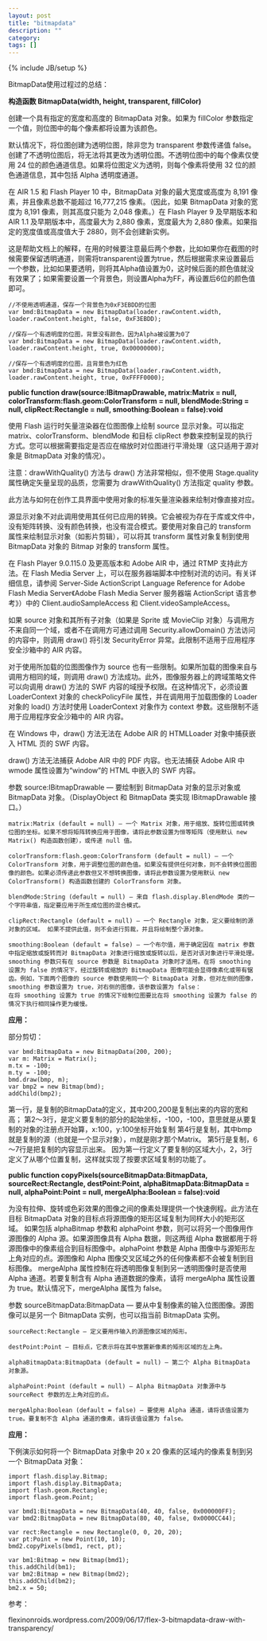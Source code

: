 ```yaml
---
layout: post
title: "bitmapdata"
description: ""
category: 
tags: []
---
```

{% include JB/setup %}

BitmapData使用过程过的总结：


**构造函数 BitmapData(width, height, transparent, fillColor)**

创建一个具有指定的宽度和高度的 BitmapData 对象。如果为 fillColor 参数指定一个值，则位图中的每个像素都将设置为该颜色。

默认情况下，将位图创建为透明位图，除非您为 transparent 参数传递值 false。创建了不透明位图后，将无法将其更改为透明位图。不透明位图中的每个像素仅使用 24 位的颜色通道信息。如果将位图定义为透明，则每个像素将使用 32 位的颜色通道信息，其中包括 Alpha 透明度通道。

在 AIR 1.5 和 Flash Player 10 中，BitmapData 对象的最大宽度或高度为 8,191 像素，并且像素总数不能超过 16,777,215 像素。（因此，如果 BitmapData 对象的宽度为 8,191 像素，则其高度只能为 2,048 像素。）在 Flash Player 9 及早期版本和 AIR 1.1 及早期版本中，高度最大为 2,880 像素，宽度最大为 2,880 像素。如果指定的宽度值或高度值大于 2880，则不会创建新实例。

这是帮助文档上的解释，在用的时候要注意最后两个参数，比如如果你在截图的时候需要保留透明通道，则需将transparent设置为true，然后根据需求来设置最后一个参数，比如如果要透明，则将其Alpha值设置为0，这时候后面的颜色值就没有效果了；如果需要设置一个背景色，则设置Alpha为FF，再设置后6位的颜色值即可。


	//不使用透明通道，保存一个背景色为0xF3EBDD的位图
	var bmd:BitmapData = new BitmapData(loader.rawContent.width, loader.rawContent.height, false, 0xF3EBDD); 
	
	//保存一个有透明度的位图，背景没有颜色，因为Alpha被设置为0了
	var bmd:BitmapData = new BitmapData(loader.rawContent.width, loader.rawContent.height, true, 0x00000000); 
	
	//保存一个有透明度的位图，且背景色为红色
	var bmd:BitmapData = new BitmapData(loader.rawContent.width, loader.rawContent.height, true, 0xFFFF0000); 

	


**public function draw(source:IBitmapDrawable, matrix:Matrix = null, colorTransform:flash.geom:ColorTransform = null, blendMode:String = null, clipRect:Rectangle = null, smoothing:Boolean = false):void**

使用 Flash 运行时矢量渲染器在位图图像上绘制 source 显示对象。可以指定 matrix、colorTransform、blendMode 和目标 clipRect 参数来控制呈现的执行方式。您可以根据需要指定是否应在缩放时对位图进行平滑处理（这只适用于源对象是 BitmapData 对象的情况）。 

注意：drawWithQuality() 方法与 draw() 方法非常相似，但不使用 Stage.quality 属性确定矢量呈现的品质，您需要为 drawWithQuality() 方法指定 quality 参数。

此方法与如何在创作工具界面中使用对象的标准矢量渲染器来绘制对像直接对应。

源显示对象不对此调用使用其任何已应用的转换。它会被视为存在于库或文件中，没有矩阵转换、没有颜色转换，也没有混合模式。要使用对象自己的 transform 属性来绘制显示对象（如影片剪辑），可以将其 transform 属性对象复制到使用 BitmapData 对象的 Bitmap 对象的 transform 属性。

在 Flash Player 9.0.115.0 及更高版本和 Adobe AIR 中，通过 RTMP 支持此方法。在 Flash Media Server 上，可以在服务器端脚本中控制对流的访问。有关详细信息，请参阅 Server-Side ActionScript Language Reference for Adobe Flash Media Server《Adobe Flash Media Server 服务器端 ActionScript 语言参考》）中的 Client.audioSampleAccess 和 Client.videoSampleAccess。

如果 source 对象和其所有子对象（如果是 Sprite 或 MovieClip 对象）与调用方不来自同一个域，或者不在调用方可通过调用 Security.allowDomain() 方法访问的内容中，则调用 draw() 将引发 SecurityError 异常。此限制不适用于应用程序安全沙箱中的 AIR 内容。

对于使用所加载的位图图像作为 source 也有一些限制。如果所加载的图像来自与调用方相同的域，则调用 draw() 方法成功。此外，图像服务器上的跨域策略文件可以向调用 draw() 方法的 SWF 内容的域授予权限。在这种情况下，必须设置 LoaderContext 对象的 checkPolicyFile 属性，并在调用用于加载图像的 Loader 对象的 load() 方法时使用 LoaderContext 对象作为 context 参数。这些限制不适用于应用程序安全沙箱中的 AIR 内容。

在 Windows 中，draw() 方法无法在 Adobe AIR 的 HTMLLoader 对象中捕获嵌入 HTML 页的 SWF 内容。

draw() 方法无法捕获 Adobe AIR 中的 PDF 内容。也无法捕获 Adobe AIR 中 wmode 属性设置为“window”的 HTML 中嵌入的 SWF 内容。

参数
	source:IBitmapDrawable — 要绘制到 BitmapData 对象的显示对象或 BitmapData 对象。（DisplayObject 和 BitmapData 类实现 IBitmapDrawable 接口。）
 
	matrix:Matrix (default = null) — 一个 Matrix 对象，用于缩放、旋转位图或转换位图的坐标。如果不想将矩阵转换应用于图像，请将此参数设置为恒等矩阵（使用默认 new Matrix() 构造函数创建），或传递 null 值。
 
	colorTransform:flash.geom:ColorTransform (default = null) — 一个 ColorTransform 对象，用于调整位图的颜色值。如果没有提供任何对象，则不会转换位图图像的颜色。如果必须传递此参数但又不想转换图像，请将此参数设置为使用默认 new ColorTransform() 构造函数创建的 ColorTransform 对象。
 
	blendMode:String (default = null) — 来自 flash.display.BlendMode 类的一个字符串值，指定要应用于所生成位图的混合模式。
 
	clipRect:Rectangle (default = null) — 一个 Rectangle 对象，定义要绘制的源对象的区域。 如果不提供此值，则不会进行剪裁，并且将绘制整个源对象。
 
	smoothing:Boolean (default = false) — 一个布尔值，用于确定因在 matrix 参数中指定缩放或旋转而对 BitmapData 对象进行缩放或旋转以后，是否对该对象进行平滑处理。smoothing 参数只有在 source 参数是 BitmapData 对象时才适用。在将 smoothing 设置为 false 的情况下，经过旋转或缩放的 BitmapData 图像可能会显得像素化或带有锯齿。例如，下面两个图像的 source 参数使用同一个 BitmapData 对象，但对左侧的图像，smoothing 参数设置为 true，对右侧的图像，该参数设置为 false：
	在将 smoothing 设置为 true 的情况下绘制位图要比在将 smoothing 设置为 false 的情况下执行相同操作更为缓慢。
	
**应用：**

部分剪切：

	var bmd:BitmapData = new BitmapData(200, 200);
	var m: Matrix = Matrix();
	m.tx = -100;
	m.ty = -100;
	bmd.draw(bmp, m);
	var bmp2 = new Bitmap(bmd);
	addChild(bmp2);
	
第一行，是复制的BitmapData的定义，其中200,200是复制出来的内容的宽和高；
第2～3行，是定义要复制的部分的起始坐标，-100，-100，意思就是从要复制的对象的注册点开始算，x:100，y:100坐标开始复制
第4行是复制，其中bmp就是复制的源（也就是一个显示对象），m就是刚才那个Matrix。
第5行是复制，6～7行是把复制的内容显示出来。
因为第一行定义了要复制的区域大小，2，3行定义了从哪个位置复制，这样就实现了按要求区域复制的功能了。



**public function copyPixels(sourceBitmapData:BitmapData, sourceRect:Rectangle, destPoint:Point, alphaBitmapData:BitmapData = null, alphaPoint:Point = null, mergeAlpha:Boolean = false):void**

为没有拉伸、旋转或色彩效果的图像之间的像素处理提供一个快速例程。此方法在目标 BitmapData 对象的目标点将源图像的矩形区域复制为同样大小的矩形区域。
如果包括 alphaBitmap 参数和 alphaPoint 参数，则可以将另一个图像用作源图像的 Alpha 源。如果源图像具有 Alpha 数据，则这两组 Alpha 数据都用于将源图像中的像素组合到目标图像中。alphaPoint 参数是 Alpha 图像中与源矩形左上角对应的点。源图像和 Alpha 图像交叉区域之外的任何像素都不会被复制到目标图像。
mergeAlpha 属性控制在将透明图像复制到另一透明图像时是否使用 Alpha 通道。若要复制含有 Alpha 通道数据的像素，请将 mergeAlpha 属性设置为 true。默认情况下，mergeAlpha 属性为 false。

 参数
	sourceBitmapData:BitmapData — 要从中复制像素的输入位图图像。源图像可以是另一个 BitmapData 实例，也可以指当前 BitmapData 实例。
 
	sourceRect:Rectangle — 定义要用作输入的源图像区域的矩形。
 
	destPoint:Point — 目标点，它表示将在其中放置新像素的矩形区域的左上角。
 
	alphaBitmapData:BitmapData (default = null) — 第二个 Alpha BitmapData 对象源。
 
	alphaPoint:Point (default = null) — Alpha BitmapData 对象源中与 sourceRect 参数的左上角对应的点。
 
	mergeAlpha:Boolean (default = false) — 要使用 Alpha 通道，请将该值设置为 true。要复制不含 Alpha 通道的像素，请将该值设置为 false。



**应用：**

下例演示如何将一个 BitmapData 对象中 20 x 20 像素的区域内的像素复制到另一个 BitmapData 对象：


	import flash.display.Bitmap;
	import flash.display.BitmapData;
	import flash.geom.Rectangle;
	import flash.geom.Point;

	var bmd1:BitmapData = new BitmapData(40, 40, false, 0x000000FF);
	var bmd2:BitmapData = new BitmapData(80, 40, false, 0x0000CC44);

	var rect:Rectangle = new Rectangle(0, 0, 20, 20);
	var pt:Point = new Point(10, 10);
	bmd2.copyPixels(bmd1, rect, pt);

	var bm1:Bitmap = new Bitmap(bmd1);
	this.addChild(bm1);
	var bm2:Bitmap = new Bitmap(bmd2);
	this.addChild(bm2);
	bm2.x = 50;

参考：

flexinonroids.wordpress.com/2009/06/17/flex-3-bitmapdata-draw-with-transparency/